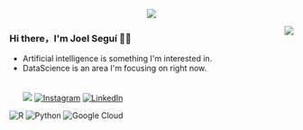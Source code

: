 <p align="center">
  <img alig src="[https://github.com/SuperSupeng/SuperSupeng/blob/master/about.gif](https://github.com/joel1091/joel1091/blob/main/about.gif)" />
</p>

<img align="right" src="https://github-readme-stats.vercel.app/api?username=joel1091&show_icons=true&icon_color=CE1D2D&text_color=718096&bg_color=00000000&hide_title=true&hide_border=true" />

### Hi there，I'm Joel Seguí 🙋‍♂️

- Artificial intelligence is something I'm interested in.
- DataScience is an area I'm focusing on right now. <br> <br><br>
[![](https://visitcount.itsvg.in/api?id=joel1091&icon=0&color=2)](https://visitcount.itsvg.in)
[![Instagram](https://img.shields.io/badge/Instagram-%23E4405F.svg?logo=Instagram&logoColor=white)](https://instagram.com/joelsf_pdg) [![LinkedIn](https://img.shields.io/badge/LinkedIn-%230077B5.svg?logo=linkedin&logoColor=white)](https://linkedin.com/in/https://www.linkedin.com/in/joel-segui-far-68232a298/) 


![R](https://img.shields.io/badge/r-%23276DC3.svg?style=for-the-badge&logo=r&logoColor=white) ![Python](https://img.shields.io/badge/python-3670A0?style=for-the-badge&logo=python&logoColor=ffdd54) ![Google Cloud](https://img.shields.io/badge/Google%20Cloud-%234285F4.svg?style=for-the-badge&logo=google-cloud&logoColor=white)


